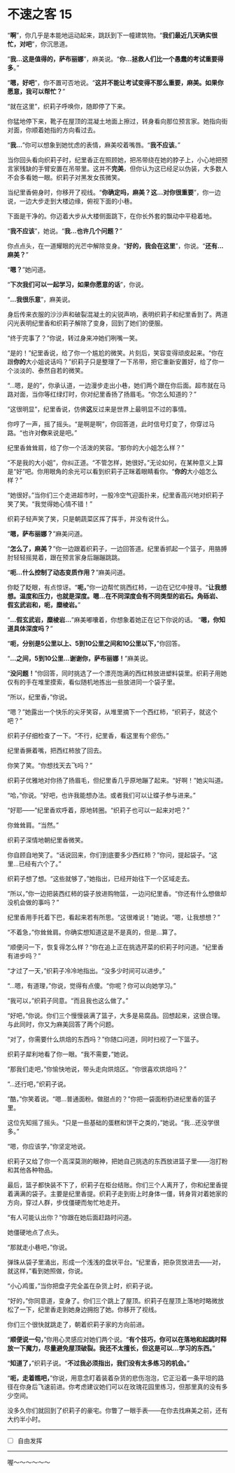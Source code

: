 # 不速之客 15

“**啊**”，你几乎是本能地运动起来，跳跃到下一幢建筑物。“**我们最近几天确实很忙，对吧**”，你沉思道。

“**我...这是值得的，萨布丽娜**”，麻美说。“**你...拯救人们比一个愚蠢的考试重要得多**。”

“**嗯，好吧**”，你不置可否地说。“**这并不能让考试变得不那么重要，麻美。如果你愿意，我可以帮忙？**”

“就在这里”，织莉子呼唤你，随即停了下来。

你猛地停下来，靴子在屋顶的混凝土地面上擦过，转身看向那位预言家。她指向街对面，你顺着她指的方向看过去。

“**我...**”你可以想象到她忧虑的表情，麻美咬着嘴唇。“**我不应该**。”

当你回头看向织莉子时，纪里香正在照顾她，把吊带绕在她的脖子上，小心地把预言家残缺的手臂安置在吊带里。这并不**完美**，但你认为这已经足以伪装，大多数人不会多看她一眼。织莉子对黑发女孩微笑。

当纪里香俯身时，你移开了视线。“**你确定吗，麻美？这...对你很重要**”，你一边说，一边大步走到大楼边缘，俯视下面的小巷。

下面是干净的。你迈着大步从大楼侧面跳下，在你长外套的飘动中平稳着地。

“**我不应该**”，她说。“**我...也许几个问题？**”

你点点头，在一道耀眼的光芒中解除变身。“**好的，我会在这里**”，你说。“**还有...麻美？**”

“**嗯？**”她问道。

“**下次我们可以一起学习，如果你愿意的话**”，你说。

“**...我很乐意**”，麻美说。

身后传来衣服的沙沙声和破裂混凝土的尖锐声响，表明织莉子和纪里香到了。两道闪光表明纪里香和织莉子解除了变身，回到了她们的便服。

“终于完事了？”你说，转过身来冲她们咧嘴一笑。

“是的！”纪里香说，给了你一个尴尬的微笑。片刻后，笑容变得顽皮起来。“你在跟**你的**大小姐说话吗？”织莉子只是整理了一下吊带，把它重新安置好，给了你一个淡淡的、泰然自若的微笑。

“...嗯，是的”，你承认道，一边漫步走出小巷，她们两个跟在你后面。超市就在马路对面，当你等红绿灯时，你对纪里香扬了扬眉毛。“你怎么知道的？”

“这很明显”，纪里香说，仿佛**这**反过来是世界上最明显不过的事情。

你哼了一声，摇了摇头。“是啊是啊”，你回答道，此时信号灯变了，你穿过马路。“也许对**你**来说是吧。”

纪里香耸耸肩，给了你一个活泼的笑容。“那你的大小姐怎么样？”

“不是我的大小姐”，你纠正道。“不管怎样，她很好。”无论如何，在某种意义上算是“好”吧。你用眼角的余光可以看到织莉子正眯着眼睛看你。“**你的**大小姐怎么样？”

“她很好。”当你们三个走进超市时，一股冷空气迎面扑来，纪里香高兴地对织莉子笑了笑。“我觉得她心情不错！”

织莉子轻声笑了笑，只是朝蔬菜区挥了挥手，并没有说什么。

“**嗯，萨布丽娜？**”麻美问道。

“**怎么了，麻美？**”你一边跟着织莉子，一边回答道。纪里香抓起一个篮子，用胳膊肘轻轻摇晃着，跟在预言家身后蹦蹦跳跳。

“**呃...什么控制了动态变质作用？**”麻美问道。

你眨了眨眼，有点惊讶。“**呃，**”你一边帮忙挑西红柿，一边在记忆中搜寻。“**让我想想。温度和压力，也就是深度。嗯...在不同深度会有不同类型的岩石。角砾岩、假玄武岩和，呃，糜棱岩。**”

“**...假玄武岩，糜棱岩...**”麻美嘟囔着，你想象着她正在记下你说的话。 “**嗯，你知道具体深度吗？**”

“**呃，分别是5公里以上、5到10公里之间和10公里以下，**”你回答。

“**...之间，5到10公里...谢谢你，萨布丽娜！**”麻美说。

“**没问题！**”你回答，同时挑选了一个漂亮饱满的西红柿放进塑料袋里。织莉子用她仅有的手在堆里摸索，看似随机地拣出一些放进同一个袋子里。

“所以，纪里香，”你说。

“嗯？”她露出一个快乐的尖牙笑容，从堆里摘下一个西红柿，“织莉子，就这个吧？”

织莉子仔细检查了一下。“不行，纪里香，看这里有个瘀伤。”

纪里香撅着嘴，把西红柿放了回去。

你笑了笑。“你想找天去飞吗？”

织莉子优雅地对你扬了扬眉毛，但纪里香几乎原地蹦了起来。“好啊！”她尖叫道。

“哈，”你说。“好吧，也许我能想办法。或者我们可以让蝶子参与进来。”

“好耶——”纪里香欢呼着，原地转圈。“织莉子也可以一起来对吧？”

你耸耸肩。“当然。”

织莉子深情地朝纪里香微笑。

你自顾自地笑了。“话说回来，你们到底要多少西红柿？”你问，提起袋子。“这里...已经有六个了。”

织莉子想了想。“这些就够了，”她指出，已经开始往下一个区域走去。

“所以，”你一边把装西红柿的袋子放进购物篮，一边问纪里香。“你还有什么想做却没机会做的事吗？”

纪里香用手托着下巴，看起来若有所思。“这很难说！”她说。“嗯，让我想想？”

“不着急，”你耸耸肩。你确实想知道这是不是真的，但是...算了。

“顺便问一下，恢复得怎么样？”你在追上正在挑选芹菜的织莉子时问道。“纪里香有进步吗？”

“才过了一天，”织莉子冷冷地指出。“没多少时间可以进步。”

“...嗯，有道理，”你说，觉得有点傻。“你呢？你可以向她学习。”

“我可以，”织莉子同意。“而且我也这么做了。”

“好吧，”你说。你们三个慢慢装满了篮子，大多是易腐品。回想起来，这很合理。与此同时，你又为麻美回答了两个问题。

“对了，你需要什么烘焙的东西吗？”你随口问道，同时扫视了一下篮子。

织莉子犀利地看了你一眼。“我不需要，”她说。

“那我们走吧，”你愉快地说，带头走向烘焙区。“你很喜欢烘焙吗？”

“...还行吧，”织莉子说。

“酷，”你笑着说。“嗯...普通面粉。做甜点的？”你把一袋面粉扔进纪里香的篮子里。

这位先知摇了摇头。“只是一些基础的蛋糕和饼干之类的，”她说。“我...还没学很多。”

“嗯，你应该学，”你坚定地说。

织莉子又给了你一个高深莫测的眼神，把她自己挑选的东西放进篮子里——泡打粉和其他各种物品。

最后，篮子都快装不下了，织莉子在柜台结账。你们三个人离开了，你和纪里香提着满满的袋子。主要是纪里香提。织莉子走到街上时身体一僵，转身背对着她家的方向，穿过人群，步伐僵硬而匆忙地走开。

“有人可能认出你？”你跟在她后面赶路时问道。

她僵硬地点了点头。

“那就走小巷吧，”你说。

弹珠从袋子里涌出，形成一个浅浅的盘状平台。“纪里香，把杂货放进去——对，就这样，”看到她照做，你说。

“小心鸡蛋，”当你把盘子完全盖在杂货上时，织莉子说。

“好的，”你同意道，变身了。你们三个跳上了屋顶。织莉子在屋顶上落地时略微放松了一下，纪里香走到她身边拥抱了她。你移开了视线。

你们三个很快就跳走了，朝着织莉子家的方向前进。

“**顺便说一句，**”你用心灵感应对她们两个说。“**有个技巧，你可以在落地和起跳时释放一下魔力，尽量避免屋顶破裂。我还不太擅长，但这是可以...学习的东西。**”

“**知道了，**”织莉子说。“**不过我必须指出，我们没有太多练习的机会。**”

“**呃，走着瞧吧，**”你说，用意念盯着装着杂货的悲伤泡泡，它正沿着一条平坦的路径在你身后飞速前进。你考虑建议她们可以在玫瑰花园里练习，但那里真的没有多少空间。

没多久你们就回到了织莉子的豪宅。你瞥了一眼手表——在你去找麻美之前，还有大约半小时。

---

- [ ] 自由发挥

---

喔～～～～～～
